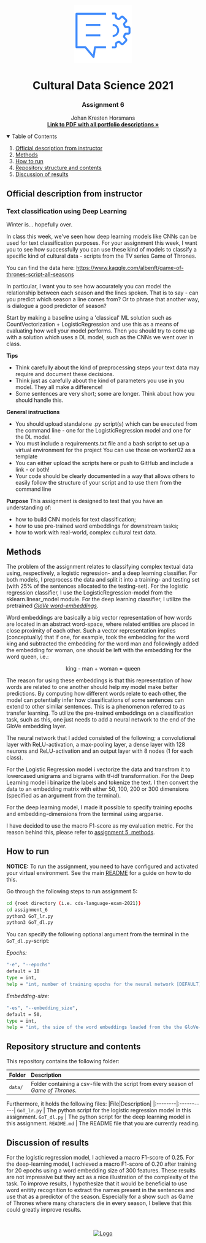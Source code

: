 <!-- PROJECT LOGO -->
<br />
<p align="center">
  <a href="https://github.com/JohanHorsmans/cds-language-exam-2021">
    <img src="../README_images/nlp2.png" alt="Logo" width="150" height="150">
  </a>
  
  <h1 align="center">Cultural Data Science 2021</h1> 
  <h3 align="center">Assignment 6</h3> 

  <p align="center">
    Johan Kresten Horsmans
    <br />
    <a href="https://github.com/JohanHorsmans/cds-language-exam-2021/blob/main/Language_Analytics_Exam.pdf"><strong>Link to PDF with all portfolio descriptions »</strong></a>
    <br />
  </p>
</p>

<!-- TABLE OF CONTENTS -->
<details open="open">
  <summary>Table of Contents</summary>
  <ol>
    <li><a href="#official-description-from-instructor">Official description from instructor</a></li>
    <li><a href="#methods">Methods</a></li>
    <li><a href="#how-to-run">How to run</a></li>
    <li><a href="#repository-structure-and-contents">Repository structure and contents</a></li>
    <li><a href="#discussion-of-results">Discussion of results</a></li>
  </ol>
</details>

<!-- OFFICIAL DESCRIPTION FROM INSTRUCTOR -->
## Official description from instructor

### Text classification using Deep Learning

Winter is... hopefully over.

In class this week, we've seen how deep learning models like CNNs can be used for text classification purposes. For your assignment this week, I want you to see how successfully you can use these kind of models to classify a specific kind of cultural data - scripts from the TV series Game of Thrones.

You can find the data here: https://www.kaggle.com/albenft/game-of-thrones-script-all-seasons

In particular, I want you to see how accurately you can model the relationship between each season and the lines spoken. That is to say - can you predict which season a line comes from? Or to phrase that another way, is dialogue a good predictor of season?

Start by making a baseline using a 'classical' ML solution such as CountVectorization + LogisticRegression and use this as a means of evaluating how well your model performs. Then you should try to come up with a solution which uses a DL model, such as the CNNs we went over in class.

__Tips__
* Think carefully about the kind of preprocessing steps your text data may require and document these decisions.
* Think just as carefully about the kind of parameters you use in you model. They all make a difference!
* Some sentences are very short; some are longer. Think about how you should handle this.

__General instructions__
* You should upload standalone .py script(s) which can be executed from the command line - one for the LogisticRegression model and one for the DL model.
* You must include a requirements.txt file and a bash script to set up a virtual environment for the project You can use those on worker02 as a template
* You can either upload the scripts here or push to GitHub and include a link - or both!
* Your code should be clearly documented in a way that allows others to easily follow the structure of your script and to use them from the command line

__Purpose__
This assignment is designed to test that you have an understanding of:

* how to build CNN models for text classification;
* how to use pre-trained word embeddings for downstream tasks;
* how to work with real-world, complex cultural text data.

<!-- METHODS -->
## Methods
The problem of the assignment relates to classifying complex textual data using, respectively, a logistic regression- and a deep learning classifier. For both models, I preprocess the data and split it into a training- and testing set (with 25% of the sentences allocated to the testing-set). For the logistic regression classifier, I use the LogisticRegression-model from the sklearn.linear_model module. For the deep learning classifier, I utilize the pretrained [_GloVe word-embeddings_](https://nlp.stanford.edu/projects/glove/). 

Word embeddings are basically a big vector representation of how words are located in an abstract word-space, where related entities are placed in close proximity of each other. Such a vector representation implies (conceptually) that if one, for example, took the embedding for the word king and subtracted the embedding for the word man and followingly added the embedding for woman, one should be left with the embedding for the word queen, i.e.:

<p align="center">
    king - man + woman = queen
</p>

The reason for using these embeddings is that this representation of how words are related to one another should help my model make better predictions. By computing how different words relate to each other, the model can potentially infer how classifications of some sentences can extend to other similar sentences. This is a phenomenon referred to as transfer learning. To utilize the pre-trained embeddings on a classification task, such as this, one just needs to add a neural network to the end of the GloVe embedding layer. 

The neural network that I added consisted of the following; a convolutional layer with ReLU-activation, a max-pooling layer, a dense layer with 128 neurons and ReLU-activation and an output layer with 8 nodes (1 for each class).

For the Logistic Regression model i vectorize the data and transfrom it to lowercased unigrams and bigrams with tf-idf transformation. For the Deep Learning model i binarize the labels and tokenize the text. I then convert the data to an embedding matrix with either 50, 100, 200 or 300 dimensions (specified as an argument from the terminal).

For the deep learning model, I made it possible to specify training epochs and embedding-dimensions from the terminal using argparse.

I have decided to use the macro F1-score as my evaluation metric. For the reason behind this, please refer to [assignment 5, methods](https://github.com/JohanHorsmans/cds-language-exam-2021/tree/main/assignment_5#methods).

<!-- HOW TO RUN -->
## How to run

__NOTICE:__ To run the assignment, you need to have configured and activated your virtual environment. See the main [README](https://github.com/JohanHorsmans/cds-language-exam-2021/blob/main/README.md) for a guide on how to do this.

Go through the following steps to run assignment 5:
```bash
cd {root directory (i.e. cds-language-exam-2021)}
cd assignment_6
python3 GoT_lr.py
python3 GoT_dl.py
```

You can specify the following optional argument from the terminal in the ```GoT_dl.py```-script:

_Epochs:_
```bash
"-e", "--epochs"
default = 10
type = int, 
help = "int, number of training epochs for the neural network [DEFAULT]: 10"
```

_Embedding-size:_
```bash
"-es", "--embedding_size", 
default = 50, 
type = int, 
help = "int, the size of the word embeddings loaded from the the GloVe-model. Options: 50, 100, 200, 300 [DEFAULT]: 50")
```

<!-- REPOSITORY STRUCTURE AND CONTENTS -->
## Repository structure and contents

This repository contains the following folder:

|Folder|Description|
|:--------|:-----------|
```data/``` | Folder containing a csv-file with the script from every season of _Game of Thrones_.

Furthermore, it holds the following files:
|File|Description|
|:--------|:-----------|
```GoT_lr.py``` | The python script for the logistic regression model in this assignment.
```GoT_dl.py``` | The python script for the deep learning model in this assignment.
```README.md``` | The README file that you are currently reading.

<!-- DISCUSSION OF RESULTS -->
## Discussion of results

For the logistic regression model, I achieved a macro F1-score of 0.25. For the deep-learning model, I achieved a macro F1-score of 0.20 after training for 20 epochs using a word embedding size of 300 features. These results are not impressive but they act as a nice illustration of the complexity of the task. To improve results, I hypothesize that it would be beneficial to use word enitity recognition to extract the names present in the sentences and use that as a predictor of the season. Especially for a show such as Game of Thrones where many characters die in every season, I believe that this could greatly improve results.

<br />
<p align="center">
  <a href="https://github.com/JohanHorsmans/cds-visual-exam-2021">
    <img src="../README_images/logo_au.png" alt="Logo" width="300" height="102">
  </a>
